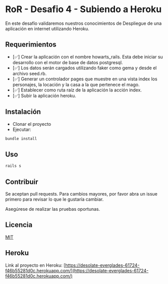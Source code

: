 # RoR - Desafio 4 - Subiendo a Heroku

En este desafío validaremos nuestros conocimientos de Despliegue de una aplicación en internet utilizando Heroku.

## Requerimientos

- [✅] Crear la aplicación con el nombre howarts_rails. Esta debe iniciar su desarrollo con el motor de base de datos postgresql.
- [✅] Los datos serán cargados utilizando faker como gema y desde el archivo seed.rb.
- [✅] Generar un controlador pages que muestre en una vista index los personajes, la locación y la casa a la que pertenece el mago.
- [✅] Establecer como ruta raíz de la aplicación la acción index.
- [✅] Subir la aplicación heroku.

## Instalación

- Clonar el proyecto
- Ejecutar:

```bash
bundle install
```

## Uso

```bash
rails s
```

## Contribuir

Se aceptan pull requests. Para cambios mayores, por favor abra un issue primero
para revisar lo que le gustaría cambiar.

Asegúrese de realizar las pruebas oportunas.

## Licencia

[MIT](https://choosealicense.com/licenses/mit/)

## Heroku

Link al proyecto en Heroku:
[https://desolate-everglades-61724-f46b55281d0c.herokuapp.com/](https://desolate-everglades-61724-f46b55281d0c.herokuapp.com/)

